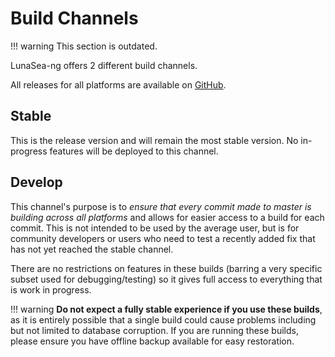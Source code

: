 # Build Channels

!!! warning
	This section is outdated.

LunaSea-ng offers 2 different build channels.

All releases for all platforms are available on [GitHub](https://github.com/LunaSea-ng/LunaSea-ng/releases).

## Stable

This is the release version and will remain the most stable version. No in-progress features will be deployed to this channel.

## Develop

This channel's purpose is to _ensure that every commit made to master is building across all platforms_ and allows for easier access to a build for each commit. This is not intended to be used by the average user, but is for community developers or users who need to test a recently added fix that has not yet reached the stable channel.

There are no restrictions on features in these builds (barring a very specific subset used for debugging/testing) so it gives full access to everything that is work in progress.

!!! warning
	**Do not expect a fully stable experience if you use these builds**, as it is entirely possible that a single build could cause problems including but not limited to database corruption. If you are running these builds, please ensure you have offline backup available for easy restoration.


